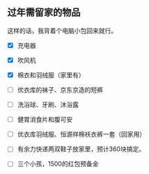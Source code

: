 ## 过年需留家的物品

这样的话，我背着个电脑小包回来就行。

* [x] 充电器
* [x] 吹风机
* [x] 棉衣和羽绒服（家里有）
* [ ] 优衣库的袜子、京东京造的短裤
* [ ] 洗浴球、牙刷、沐浴露
* [ ] 健胃消食片和腹可安
* [ ] 优衣库羽绒服、恒源祥棉袄衣裤一套（回家用）
* [ ] 有余力快递两双鞋子放家里，预计360块搞定。
* [ ] 三个小孩，1500的红包预备金

